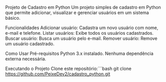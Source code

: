 Projeto de Cadastro em Python
Um projeto simples de cadastro em Python que permite adicionar, visualizar e gerenciar usuários em um sistema básico.

Funcionalidades
Adicionar usuário: Cadastra um novo usuário com nome, e-mail e telefone.
Listar usuários: Exibe todos os usuários cadastrados.
Buscar usuário: Busca um usuário pelo e-mail.
Remover usuário: Remove um usuário cadastrado.

Como Usar
Pré-requisitos
Python 3.x instalado.
Nenhuma dependência externa necessária.

Executando o Projeto
Clone este repositório:```bash
git clone https://github.com/PeixeDev2/cadastro_python.git
